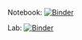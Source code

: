 Notebook: [![Binder](https://mybinder.org/badge_logo.svg)](https://mybinder.org/v2/gh/violetnoe34/BIOS512-binder/main)

Lab: [![Binder](https://mybinder.org/badge_logo.svg)](https://mybinder.org/v2/gh/violetnoe34/BIOS512-binder/main?urlpath=lab)
